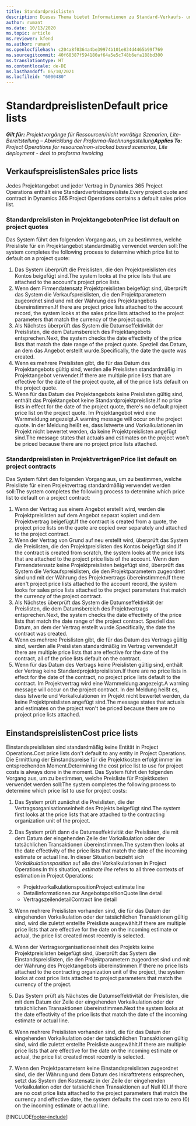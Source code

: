 ```yaml
---
title: Standardpreislisten
description: Dieses Thema bietet Informationen zu Standard-Verkaufs- und Einstandspreislisten in Project Operations.
author: rumant
ms.date: 10/13/2020
ms.topic: article
ms.reviewer: kfend
ms.author: rumant
ms.openlocfilehash: c204a8f0364a4be39974b101e834d4465b99f769
ms.sourcegitcommit: 40f68387f594180af64a5e5c748b6efa188bd300
ms.translationtype: HT
ms.contentlocale: de-DE
ms.lasthandoff: 05/10/2021
ms.locfileid: "6000480"
---
```

# <a name="default-price-lists"></a><span data-ttu-id="98c74-103">Standardpreislisten</span><span class="sxs-lookup"><span data-stu-id="98c74-103">Default price lists</span></span>

<span data-ttu-id="98c74-104">_**Gilt für:** Projektvorgänge für Ressourcen/nicht vorrätige Szenarien, Lite-Bereitstellung – Abwicklung der Proforma-Rechnungsstellung_</span><span class="sxs-lookup"><span data-stu-id="98c74-104">_**Applies To:** Project Operations for resource/non-stocked based scenarios, Lite deployment - deal to proforma invoicing_</span></span>

## <a name="sales-price-lists"></a><span data-ttu-id="98c74-105">Verkaufspreislisten</span><span class="sxs-lookup"><span data-stu-id="98c74-105">Sales price lists</span></span>

<span data-ttu-id="98c74-106">Jedes Projektangebot und jeder Vertrag in Dynamics 365 Project Operations enthält eine Standardvertriebspreisliste.</span><span class="sxs-lookup"><span data-stu-id="98c74-106">Every project quote and contract in Dynamics 365 Project Operations contains a default sales price list.</span></span> 

### <a name="price-list-default-on-project-quotes"></a><span data-ttu-id="98c74-107">Standardpreislisten in Projektangeboten</span><span class="sxs-lookup"><span data-stu-id="98c74-107">Price list default on project quotes</span></span>
<span data-ttu-id="98c74-108">Das System führt den folgenden Vorgang aus, um zu bestimmen, welche Preisliste für ein Projektangebot standardmäßig verwendet werden soll:</span><span class="sxs-lookup"><span data-stu-id="98c74-108">The system completes the following process to determine which price list to default on a project quote:</span></span>

1. <span data-ttu-id="98c74-109">Das System überprüft die Preislisten, die den Projektpreislisten des Kontos beigefügt sind.</span><span class="sxs-lookup"><span data-stu-id="98c74-109">The system looks at the price lists that are attached to the account's project price lists.</span></span> 
2. <span data-ttu-id="98c74-110">Wenn dem Firmendatensatz Projektpreislisten beigefügt sind, überprüft das System die Verkaufspreislisten, die den Projektparametern zugeordnet sind und mit der Währung des Projektangebots übereinstimmen.</span><span class="sxs-lookup"><span data-stu-id="98c74-110">If there are project price lists attached to the account record, the system looks at the sales price lists attached to the project parameters that match the currency of the project quote.</span></span>
3. <span data-ttu-id="98c74-111">Als Nächstes überprüft das System die Datumseffektivität der Preislisten, die dem Datumsbereich des Projektangebots entsprechen.</span><span class="sxs-lookup"><span data-stu-id="98c74-111">Next, the system checks the date effectivity of the price lists that match the date range of the project quote.</span></span> <span data-ttu-id="98c74-112">Speziell das Datum, an dem das Angebot erstellt wurde.</span><span class="sxs-lookup"><span data-stu-id="98c74-112">Specifically, the date the quote was created.</span></span>
4. <span data-ttu-id="98c74-113">Wenn es mehrere Preislisten gibt, die für das Datum des Projektangebots gültig sind, werden alle Preislisten standardmäßig im Projektangebot verwendet.</span><span class="sxs-lookup"><span data-stu-id="98c74-113">If there are multiple price lists that are effective for the date of the project quote, all of the price lists default on the project quote.</span></span>
5. <span data-ttu-id="98c74-114">Wenn für das Datum des Projektangebots keine Preislisten gültig sind, enthält das Projektangebot keine Standardprojektpreisliste.</span><span class="sxs-lookup"><span data-stu-id="98c74-114">If no price lists in effect for the date of the project quote, there's no default project price list on the project quote.</span></span> <span data-ttu-id="98c74-115">Im Projektangebot wird eine Warnmeldung angezeigt.</span><span class="sxs-lookup"><span data-stu-id="98c74-115">A warning message will occur on the project quote.</span></span> <span data-ttu-id="98c74-116">In der Meldung heißt es, dass Istwerte und Vorkalkulationen im Projekt nicht bewertet werden, da keine Projektpreislisten angefügt sind.</span><span class="sxs-lookup"><span data-stu-id="98c74-116">The message states that actuals and estimates on the project won't be priced because there are no project price lists attached.</span></span>

### <a name="price-list-default-on-project-contracts"></a><span data-ttu-id="98c74-117">Standardpreislisten in Projektverträgen</span><span class="sxs-lookup"><span data-stu-id="98c74-117">Price list default on project contracts</span></span> 
<span data-ttu-id="98c74-118">Das System führt den folgenden Vorgang aus, um zu bestimmen, welche Preisliste für einen Projektvertrag standardmäßig verwendet werden soll:</span><span class="sxs-lookup"><span data-stu-id="98c74-118">The system completes the following process to determine which price list to default on a project contract:</span></span>

1. <span data-ttu-id="98c74-119">Wenn der Vertrag aus einem Angebot erstellt wird, werden die Projektpreislisten auf dem Angebot separat kopiert und dem Projektvertrag beigefügt.</span><span class="sxs-lookup"><span data-stu-id="98c74-119">If the contract is created from a quote, the project price lists on the quote are copied over separately and attached to the project contract.</span></span>
2. <span data-ttu-id="98c74-120">Wenn der Vertrag von Grund auf neu erstellt wird, überprüft das System die Preislisten, die den Projektpreislisten des Kontos beigefügt sind.</span><span class="sxs-lookup"><span data-stu-id="98c74-120">If the contract is created from scratch, the system looks at the price lists that are attached to the project price lists of the account.</span></span> <span data-ttu-id="98c74-121">Wenn dem Firmendatensatz keine Projektpreislisten beigefügt sind, überprüft das System die Verkaufspreislisten, die den Projektparametern zugeordnet sind und mit der Währung des Projektvertrags übereinstimmen.</span><span class="sxs-lookup"><span data-stu-id="98c74-121">If there aren't project price lists attached to the account record, the system looks for sales price lists attached to the project parameters that match the currency of the project contract.</span></span>
4. <span data-ttu-id="98c74-122">Als Nächstes überprüft das System die Datumseffektivität der Preislisten, die dem Datumsbereich des Projektvertrags entsprechen.</span><span class="sxs-lookup"><span data-stu-id="98c74-122">Next, the system checks the date effectivity of the price lists that match the date range of the project contract.</span></span> <span data-ttu-id="98c74-123">Speziell das Datum, an dem der Vertrag erstellt wurde.</span><span class="sxs-lookup"><span data-stu-id="98c74-123">Specifically, the date the contract was created.</span></span>
5. <span data-ttu-id="98c74-124">Wenn es mehrere Preislisten gibt, die für das Datum des Vertrags gültig sind, werden alle Preislisten standardmäßig im Vertrag verwendet.</span><span class="sxs-lookup"><span data-stu-id="98c74-124">If there are multiple price lists that are effective for the date of the contract, all of the price lists default on the contract.</span></span>
6. <span data-ttu-id="98c74-125">Wenn für das Datum des Vertrags keine Preislisten gültig sind, enthält der Vertrag keine Standardprojektpreislisten.</span><span class="sxs-lookup"><span data-stu-id="98c74-125">If there are no price lists in effect for the date of the contract, no project price lists default to the contract.</span></span> <span data-ttu-id="98c74-126">Im Projektvertrag wird eine Warnmeldung angezeigt.</span><span class="sxs-lookup"><span data-stu-id="98c74-126">A warning message will occur on the project contract.</span></span> <span data-ttu-id="98c74-127">In der Meldung heißt es, dass Istwerte und Vorkalkulationen im Projekt nicht bewertet werden, da keine Projektpreislisten angefügt sind.</span><span class="sxs-lookup"><span data-stu-id="98c74-127">The message states that actuals and estimates on the project won't be priced because there are no project price lists attached.</span></span>

## <a name="cost-price-lists"></a><span data-ttu-id="98c74-128">Einstandspreislisten</span><span class="sxs-lookup"><span data-stu-id="98c74-128">Cost price lists</span></span>

<span data-ttu-id="98c74-129">Einstandspreislisten sind standardmäßig keine Entität in Project Operations.</span><span class="sxs-lookup"><span data-stu-id="98c74-129">Cost price lists don't default to any entity in Project Operations.</span></span> <span data-ttu-id="98c74-130">Die Ermittlung der Einstandspreise für die Projektkosten erfolgt immer im entsprechenden Moment.</span><span class="sxs-lookup"><span data-stu-id="98c74-130">Determining the cost price list to use for project costs is always done in the moment.</span></span> <span data-ttu-id="98c74-131">Das System führt den folgenden Vorgang aus, um zu bestimmen, welche Preisliste für Projektkosten verwendet werden soll:</span><span class="sxs-lookup"><span data-stu-id="98c74-131">The system completes the following process to determine which price list to use for project costs:</span></span>

1. <span data-ttu-id="98c74-132">Das System prüft zunächst die Preislisten, die der Vertragsorganisationseinheit des Projekts beigefügt sind.</span><span class="sxs-lookup"><span data-stu-id="98c74-132">The system first looks at the price lists that are attached to the contracting organization unit of the project.</span></span>
2. <span data-ttu-id="98c74-133">Das System prüft dann die Datumseffektivität der Preislisten, die mit dem Datum der eingehenden Zeile der Vorkalkulation oder der tatsächlichen Transaktionen übereinstimmen.</span><span class="sxs-lookup"><span data-stu-id="98c74-133">The system then looks at the date effectivity of the price lists that match the date of the incoming estimate or actual line.</span></span> <span data-ttu-id="98c74-134">In dieser Situation bezieht sich *Vorkalkulationsposition* auf alle drei Vorkalkulationen in Project Operations:</span><span class="sxs-lookup"><span data-stu-id="98c74-134">In this situation, *estimate line* refers to all three contexts of estimation in Project Operations:</span></span>

    - <span data-ttu-id="98c74-135">Projektvorkalkulationsposition</span><span class="sxs-lookup"><span data-stu-id="98c74-135">Project estimate line</span></span>
    - <span data-ttu-id="98c74-136">Detailinformationen zur Angebotsposition</span><span class="sxs-lookup"><span data-stu-id="98c74-136">Quote line detail</span></span>
    - <span data-ttu-id="98c74-137">Vertragszeilendetail</span><span class="sxs-lookup"><span data-stu-id="98c74-137">Contract line detail</span></span>
  
3. <span data-ttu-id="98c74-138">Wenn mehrere Preislisten vorhanden sind, die für das Datum der eingehenden Vorkalkulation oder der tatsächlichen Transaktionen gültig sind, wird die zuletzt erstellte Preisliste ausgewählt.</span><span class="sxs-lookup"><span data-stu-id="98c74-138">If there are multiple price lists that are effective for the date on the incoming estimate or actual, the price list created most recently is selected.</span></span>
4. <span data-ttu-id="98c74-139">Wenn der Vertragsorganisationseinheit des Projekts keine Projektpreislisten beigefügt sind, überprüft das System die Einstandspreislisten, die den Projektparametern zugeordnet sind und mit der Währung des Projektangebots übereinstimmen.</span><span class="sxs-lookup"><span data-stu-id="98c74-139">If there no price lists attached to the contracting organization unit of the project, the system looks at cost price lists attached to project parameters that match the currency of the project.</span></span>
5. <span data-ttu-id="98c74-140">Das System prüft als Nächstes die Datumseffektivität der Preislisten, die mit dem Datum der Zeile der eingehenden Vorkalkulation oder der tatsächlichen Transaktionen übereinstimmen.</span><span class="sxs-lookup"><span data-stu-id="98c74-140">Next the system looks at the date effectivity of the price lists that match the date of the incoming estimate or actual line.</span></span> 
6. <span data-ttu-id="98c74-141">Wenn mehrere Preislisten vorhanden sind, die für das Datum der eingehenden Vorkalkulation oder der tatsächlichen Transaktionen gültig sind, wird die zuletzt erstellte Preisliste ausgewählt.</span><span class="sxs-lookup"><span data-stu-id="98c74-141">If there are multiple price lists that are effective for the date on the incoming estimate or actual, the price list created most recently is selected.</span></span>
7. <span data-ttu-id="98c74-142">Wenn den Projektparametern keine Einstandspreislisten zugeordnet sind, die der Währung und dem Datum des Inkrafttretens entsprechen, setzt das System den Kostensatz in der Zeile der eingehenden Vorkalkulation oder der tatsächlichen Transaktionen auf Null (0).</span><span class="sxs-lookup"><span data-stu-id="98c74-142">If there are no cost price lists attached to the project parameters that match the currency and effective date, the system defaults the cost rate to zero (0) on the incoming estimate or actual line.</span></span>


[!INCLUDE[footer-include](../includes/footer-banner.md)]